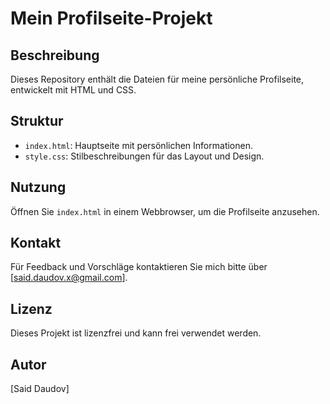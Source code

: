 # Mein Profilseite-Projekt

## Beschreibung
Dieses Repository enthält die Dateien für meine persönliche Profilseite, entwickelt mit HTML und CSS.

## Struktur
- `index.html`: Hauptseite mit persönlichen Informationen.
- `style.css`: Stilbeschreibungen für das Layout und Design.

## Nutzung
Öffnen Sie `index.html` in einem Webbrowser, um die Profilseite anzusehen.

## Kontakt
Für Feedback und Vorschläge kontaktieren Sie mich bitte über [said.daudov.x@gmail.com].

## Lizenz
Dieses Projekt ist lizenzfrei und kann frei verwendet werden.

## Autor
[Said Daudov]